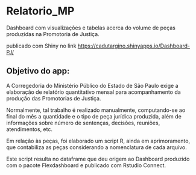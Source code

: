 # Relatorio_MP

Dashboard com visualizações e tabelas acerca do volume de peças produzidas na Promotoria de Justiça.

publicado com Shiny no link https://cadutargino.shinyapps.io/Dashboard-PJ/

## Objetivo do app:

A Corregedoria do Ministério Público do Estado de São Paulo exige a elaboração de relatório quantitativo mensal para acompanhamento da produção das Promotorias de Justiça.

Normalmente, tal trabalho é realizado manualmente, computando-se ao final do mês a quantidade e o tipo de peça jurídica produzida, além de informações sobre número de sentenças, decisões, reuniões, atendimentos, etc.

Em relação às peças, foi elaborado um script R, ainda em aprimoramento, que contabiliza as peças considerando a nomenclatura de cada arquivo.

Este script resulta no dataframe que deu origem ao Dashboard produzido com o pacote Flexdashboard e publicado com Rstudio Connect.






